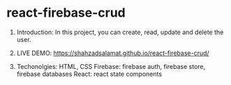 # react-firebase-crud

1. Introduction: In this project, you can create, read, update and delete the user.

2. LIVE DEMO:
https://shahzadsalamat.github.io/react-firebase-crud/

3. Techonolgies:
HTML, CSS 
Firebase: firebase auth, firebase store, firebase databases 
React: react state components
